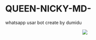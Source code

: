 # QUEEN-NICKY-MD-
whatsapp usar bot create by dumidu 
<p align="center">
<a href="https://github.com/QUEENNICKYMDBOT/QUEEN-NICKY-MD-">
    <img src="https://telegra.ph/file/f79960943f854e041dd99.jpg">
  </a>
